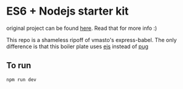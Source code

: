 # ES6 + Nodejs starter kit
original project can be found [here](https://github.com/vmasto/express-babel). Read that for more info :)

This repo is a shameless ripoff of vmasto's express-babel. The only difference is that this boiler plate uses [ejs](http://ejs.co/) instead of [pug](http://ejs.co/)

## To run
`npm run dev`
